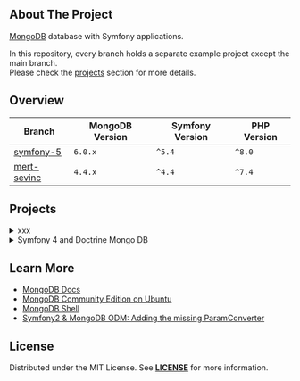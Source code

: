 ## About The Project
[MongoDB][mongodb] database with Symfony applications.    

In this repository, every branch holds a separate example project except the main branch.  
Please check the [projects](#projects) section for more details.


## Overview
| Branch                     | MongoDB Version | Symfony Version | PHP Version |
|----------------------------|-----------------|-----------------|-------------|
| [symfony-5][symfony-5]     | `6.0.x`         | `^5.4`          | `^8.0`      |
| [mert-sevinc][mert-sevinc] | `4.4.x`         | `^4.4`          | `^7.4`      |


## Projects
<details><summary>xxx</summary>  
<p>  

<img
src="xxx"
alt="xxx"
width="80%"
/>

**Code:** https://github.com/habibun/symfony-mongodb/tree/xx  
**Resources:**
- [xx][xx] 
<br/>

#### Installation
```bash
git clone git@github.com:habibun/symfony-mongodb.git
cd symfony-mongodb
git checkout xx
git pull origin xx
symfony composer install
```

</p>
</details>


<details><summary>Symfony 4 and Doctrine Mongo DB</summary>  
<p>  

<img
src="xxx"
alt="xxx"
width="80%"
/>

**Code:** https://github.com/habibun/symfony-mongodb/tree/mert-sevinc  
**Resources:**
- [Symfony 4 and Doctrine Mongo DB](https://medium.com/@ahmetmertsevinc/symfony-4-and-doctrine-mongo-db-c9ac0f02f742)  
<br/>

#### Installation
```bash
git clone git@github.com:habibun/symfony-mongodb.git
cd symfony-mongodb
git checkout mert-sevinc
git pull origin mert-sevinc
symfony composer install
```

</p>
</details>


## Learn More
- [MongoDB Docs](https://www.mongodb.com/docs/)  
- [MongoDB Community Edition on Ubuntu](https://www.mongodb.com/docs/v4.4/tutorial/install-mongodb-on-ubuntu/)
- [MongoDB Shell](https://www.mongodb.com/docs/mongodb-shell/)  
- [Symfony2 & MongoDB ODM: Adding the missing ParamConverter](https://matthiasnoback.nl/2012/10/symfony2-mongodb-odm-adding-the-missing-paramconverter/)


## License
Distributed under the MIT License. See **[LICENSE][license]** for more information.


[//]: # (Links)
[mongodb]: https://www.mongodb.com
[license]: https://github.com/habibun/symfony-mongodb/blob/main/LICENSE

[mert-sevinc]: https://github.com/habibun/symfony-mongodb/tree/mert-sevinc
[symfony-5]: https://github.com/habibun/symfony-mongodb/tree/symfony-5
[license]: https://github.com/habibun/symfony-mongodb/blob/main/LICENSE
